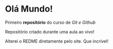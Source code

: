 # Olá Mundo!
 Primeiro **repositório** do curso de *Git e Github*

 Repositório criado durante uma aula ao vivo!

Alterei o REDME diretamente pelo site. Que incrível!
